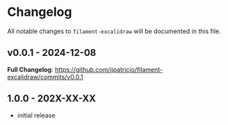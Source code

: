 # Changelog

All notable changes to `filament-excalidraw` will be documented in this file.

## v0.0.1 - 2024-12-08

**Full Changelog**: https://github.com/ijpatricio/filament-excalidraw/commits/v0.0.1

## 1.0.0 - 202X-XX-XX

- initial release
